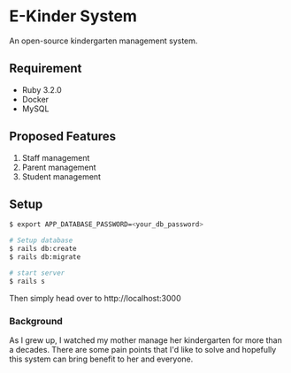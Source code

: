 # E-Kinder System

An open-source kindergarten management system.

## Requirement

- Ruby 3.2.0
- Docker
- MySQL

## Proposed Features

1. Staff management
2. Parent management
3. Student management

## Setup

```bash
$ export APP_DATABASE_PASSWORD=<your_db_password>

# Setup database
$ rails db:create
$ rails db:migrate

# start server
$ rails s
```

Then simply head over to http://localhost:3000


### Background

As I grew up, I watched my mother manage her kindergarten for more than a decades. There are some pain points that
I'd like to solve and hopefully this system can bring benefit to her and everyone.